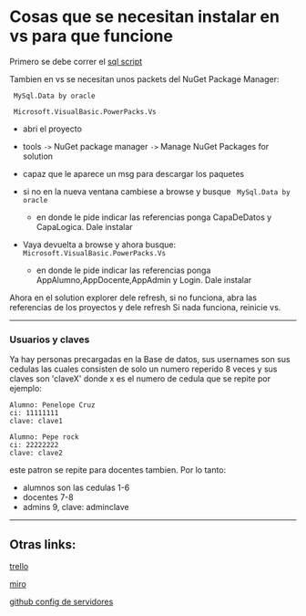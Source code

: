 # Cosas que se necesitan instalar en vs para que funcione 

Primero se debe correr el [sql script](https://github.com/FedericoCosta2021/MysqlScript-ultima2021.git)

Tambien en vs se necesitan unos packets del NuGet Package Manager:

` MySql.Data by oracle`

` Microsoft.VisualBasic.PowerPacks.Vs`

- abri el proyecto

- tools `->` NuGet package manager `->` Manage NuGet Packages for solution 

- capaz que le aparece un msg para descargar los paquetes

- si no en la nueva ventana cambiese a browse y busque
` MySql.Data by oracle`
  - en donde le pide indicar las referencias ponga CapaDeDatos y CapaLogica. Dale instalar

- Vaya devuelta a browse y ahora busque:
` Microsoft.VisualBasic.PowerPacks.Vs`
  - en donde le pide indicar las referencias ponga AppAlumno,AppDocente,AppAdmin y Login. Dale instalar

Ahora en el solution explorer dele refresh, si no funciona, abra las referencias de los proyectos y dele refresh Si nada funciona, reinicie vs.

---

### Usuarios y claves
 
Ya hay personas precargadas en la Base de datos, sus usernames son sus cedulas las cuales consisten de solo un numero reperido 8 veces y sus claves son 'claveX' donde x es el numero de cedula que se repite por ejemplo:

```
Alumno: Penelope Cruz
ci: 11111111
clave: clave1

Alumno: Pepe rock
ci: 22222222
clave: clave2
```

este patron se repite para docentes tambien. Por lo tanto: 
- alumnos son las cedulas 1-6 
- docentes 7-8 
- admins 9, clave: adminclave

---

## Otras links:
[trello](https://github.com/FedericoCosta2021/MysqlScript-ultima2021.git)

[miro](https://github.com/FedericoCosta2021/MysqlScript-ultima2021.git)

[github config de servidores](https://github.com/ULTIMA2021/Sistemas-Operativos)

